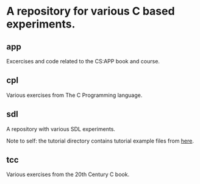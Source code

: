 A repository for various C based experiments.
=============================================

app
---
Excercises and code related to the CS:APP book and course.

cpl
---

Various exercises from The C Programming language.

sdl
---

A repository with various SDL experiments.

Note to self: the tutorial directory contains tutorial example files from [here](http://www.parallelrealities.co.uk/2011/09/basic-game-tutorial-1-opening-window.html).

tcc
---

Various exercises from the 20th Century C book.
